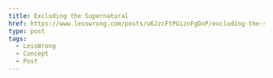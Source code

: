 ```yaml
---
title: Excluding the Supernatural
href: https://www.lesswrong.com/posts/u6JzcFtPGiznFgDxP/excluding-the-supernatural
type: post
tags:
  - LessWrong
  - Concept
  - Post
---
```



